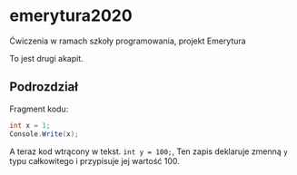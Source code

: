 # emerytura2020
Ćwiczenia w ramach szkoły programowania, projekt Emerytura

To jest drugi akapit.

## Podrozdział

Fragment kodu:

```csharp
int x = 1;
Console.Write(x);
```
A teraz kod wtrącony w tekst. `int y = 100;`, Ten zapis deklaruje zmenną `y` typu całkowitego i przypisuje jej wartość 100.
